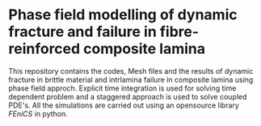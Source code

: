 # Phase field modelling of dynamic fracture and failure in fibre-reinforced composite lamina
This repository contains the codes, Mesh files and the results of dynamic fracture in brittle material and intrlamina failure in composite lamina using phase field approch. Explicit time integration is used for solving time dependent problem and a staggered approach is used to solve coupled PDE's. All the simulations are carried out using an opensource library *FEniCS* in python.
